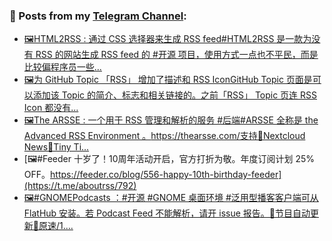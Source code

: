 ### 📰 Posts from my [Telegram Channel](https://t.me/s/aboutrss):
<!-- BLOG-POST-LIST:START -->
- [🖼HTML2RSS : 通过 CSS 选择器来生成 RSS feed#HTML2RSS 是一款为没有 RSS 的网站生成 RSS feed 的 #开源 项目，使用方式一点也不平民，而是比较偏程序员一些...](https://t.me/aboutrss/795)
- [🖼为 GitHub Topic 「RSS」 增加了描述和 RSS IconGitHub Topic 页面是可以添加该 Topic 的简介、标志和相关链接的。之前「RSS」 Topic 页连 RSS Icon 都没有...](https://t.me/aboutrss/794)
- [🖼The ARSSE : 一个用于 RSS 管理和解析的服务 #后端#ARSSE 全称是 the Advanced RSS Environment 。https://thearsse.com/支持🔸Nextcloud News🔸Tiny Ti...](https://t.me/aboutrss/793)
- [🖼#Feeder 十岁了！10周年活动开启，官方打折为敬。年度订阅计划 25% OFF。https://feeder.co/blog/556-happy-10th-birthday-feeder](https://t.me/aboutrss/792)
- [🖼#GNOMEPodcasts ：#开源 #GNOME 桌面环境  #泛用型播客客户端可从 FlatHub 安装。若 Podcast Feed 不能解析，请开 issue 报告。🔸节目自动更新🔸原速/1....](https://t.me/aboutrss/791)
<!-- BLOG-POST-LIST:END -->

<!--
**AboutRSS/AboutRSS** is a ✨ _special_ ✨ repository because its `README.md` (this file) appears on your GitHub profile.

Here are some ideas to get you started:

- 🔭 I’m currently working on ...
- 🌱 I’m currently learning ...
- 👯 I’m looking to collaborate on ...
- 🤔 I’m looking for help with ...
- 💬 Ask me about ...
- 📫 How to reach me: ...
- 😄 Pronouns: ...
- ⚡ Fun fact: ...
-->
